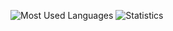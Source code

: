 <!-- https://github.com/anuraghazra/github-readme-stats" -->
![Most Used Languages](https://github-readme-stats.anuraghazra1.vercel.app/api/top-langs/?username=edwolt&hide_border=true&theme=midnight-purple&bg_color=0d1117)
![Statistics](https://github-readme-stats.anuraghazra1.vercel.app/api?username=edwolt&show_icons=true&include_all_commits=true&hide_rank=true&hide_border=true&theme=midnight-purple&bg_color=0d1117)
